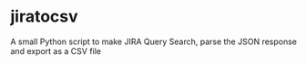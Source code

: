 # jiratocsv
A small Python script to make JIRA Query Search, parse the JSON response and export as a CSV file
